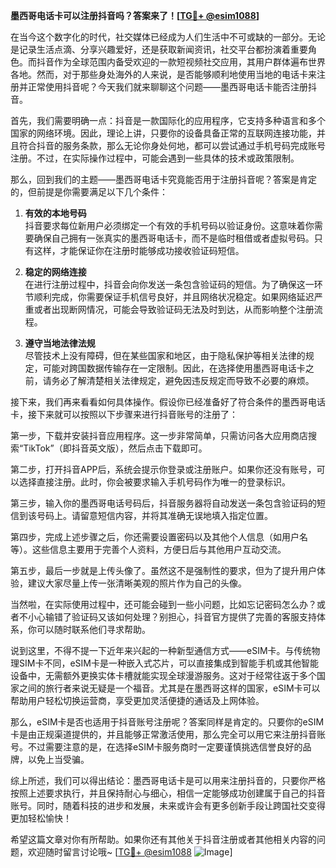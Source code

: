 **墨西哥电话卡可以注册抖音吗？答案来了！[[TG💪+ @esim1088](https://t.me/s/esim1088)]**

在当今这个数字化的时代，社交媒体已经成为人们生活中不可或缺的一部分。无论是记录生活点滴、分享兴趣爱好，还是获取新闻资讯，社交平台都扮演着重要角色。而抖音作为全球范围内备受欢迎的一款短视频社交应用，其用户群体遍布世界各地。然而，对于那些身处海外的人来说，是否能够顺利地使用当地的电话卡来注册并正常使用抖音呢？今天我们就来聊聊这个问题——墨西哥电话卡能否注册抖音。

首先，我们需要明确一点：抖音是一款国际化的应用程序，它支持多种语言和多个国家的网络环境。因此，理论上讲，只要你的设备具备正常的互联网连接功能，并且符合抖音的服务条款，那么无论你身处何地，都可以尝试通过手机号码完成账号注册。不过，在实际操作过程中，可能会遇到一些具体的技术或政策限制。

那么，回到我们的主题——墨西哥电话卡究竟能否用于注册抖音呢？答案是肯定的，但前提是你需要满足以下几个条件：

1. **有效的本地号码**  
   抖音要求每位新用户必须绑定一个有效的手机号码以验证身份。这意味着你需要确保自己拥有一张真实的墨西哥电话卡，而不是临时租借或者虚拟号码。只有这样，才能保证你在注册时能够成功接收验证码短信。

2. **稳定的网络连接**  
   在进行注册过程中，抖音会向你发送一条包含验证码的短信。为了确保这一环节顺利完成，你需要保证手机信号良好，并且网络状况稳定。如果网络延迟严重或者出现断网情况，可能会导致验证码无法及时到达，从而影响整个注册流程。

3. **遵守当地法律法规**  
   尽管技术上没有障碍，但在某些国家和地区，由于隐私保护等相关法律的规定，可能对跨国数据传输存在一定限制。因此，在选择使用墨西哥电话卡之前，请务必了解清楚相关法律规定，避免因违反规定而导致不必要的麻烦。

接下来，我们再来看看如何具体操作。假设你已经准备好了符合条件的墨西哥电话卡，接下来就可以按照以下步骤来进行抖音账号的注册了：

第一步，下载并安装抖音应用程序。这一步非常简单，只需访问各大应用商店搜索“TikTok”（即抖音英文版），然后点击下载即可。

第二步，打开抖音APP后，系统会提示你登录或注册账户。如果你还没有账号，可以选择直接注册。此时，你会被要求输入手机号码作为唯一的登录标识。

第三步，输入你的墨西哥电话号码后，抖音服务器将自动发送一条包含验证码的短信到该号码上。请留意短信内容，并将其准确无误地填入指定位置。

第四步，完成上述步骤之后，你还需要设置密码以及其他个人信息（如用户名等）。这些信息主要用于完善个人资料，方便日后与其他用户互动交流。

第五步，最后一步就是上传头像了。虽然这不是强制性的要求，但为了提升用户体验，建议大家尽量上传一张清晰美观的照片作为自己的头像。

当然啦，在实际使用过程中，还可能会碰到一些小问题，比如忘记密码怎么办？或者不小心输错了验证码又该如何处理？别担心，抖音官方提供了完善的客服支持体系，你可以随时联系他们寻求帮助。

说到这里，不得不提一下近年来兴起的一种新型通信方式——eSIM卡。与传统物理SIM卡不同，eSIM卡是一种嵌入式芯片，可以直接集成到智能手机或其他智能设备中，无需额外更换实体卡槽就能实现全球漫游服务。这对于经常往返于多个国家之间的旅行者来说无疑是一个福音。尤其是在墨西哥这样的国家，eSIM卡可以帮助用户轻松切换运营商，享受更加灵活便捷的通话及上网体验。

那么，eSIM卡是否也适用于抖音账号注册呢？答案同样是肯定的。只要你的eSIM卡是由正规渠道提供的，并且能够正常激活使用，那么完全可以用它来注册抖音账号。不过需要注意的是，在选择eSIM卡服务商时一定要谨慎挑选信誉良好的品牌，以免上当受骗。

综上所述，我们可以得出结论：墨西哥电话卡是可以用来注册抖音的，只要你严格按照上述要求执行，并且保持耐心与细心，相信一定能够成功创建属于自己的抖音账号。同时，随着科技的进步和发展，未来或许会有更多创新手段让跨国社交变得更加轻松愉快！

希望这篇文章对你有所帮助。如果你还有其他关于抖音注册或者其他相关内容的问题，欢迎随时留言讨论哦~ [[TG💪+ @esim1088](https://t.me/s/esim1088) ![Image](https://i.postimg.cc/4NQfJmqS/Snipaste-2025-05-13-00-14-12.png)]